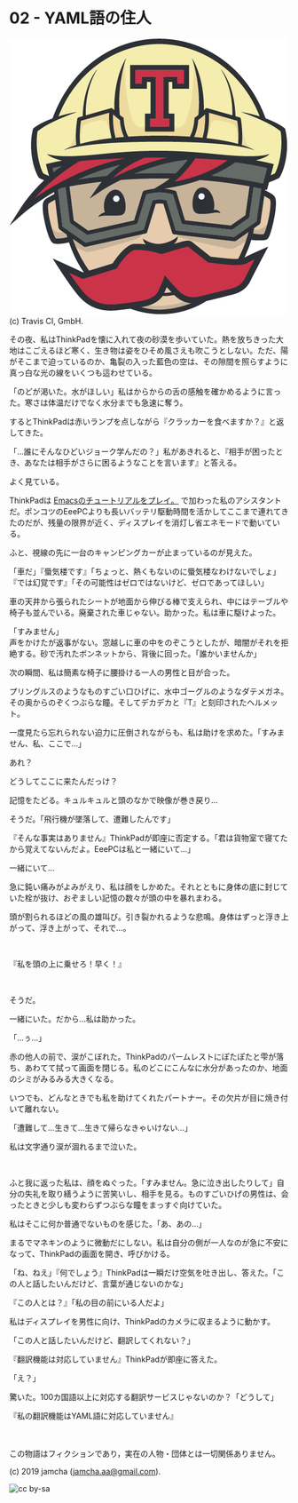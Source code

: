# 02 - YAML語の住人

![travis-logo](./TravisCI-Mascot-1.png)  
(c) Travis CI, GmbH.

その夜、私はThinkPadを懐に入れて夜の砂漠を歩いていた。熱を放ちきった大地はこごえるほど寒く、生き物は姿をひそめ風さえも吹こうとしない。ただ、陽がそこまで迫っているのか、亀裂の入った藍色の空は、その隙間を照らすように真っ白な光の線をいくつも這わせている。

「のどが渇いた。水がほしい」私はからからの舌の感触を確かめるように言った。寒さは体温だけでなく水分までも急速に奪う。

するとThinkPadは赤いランプを点しながら『クラッカーを食べますか？』と返してきた。

「…誰にそんなひどいジョーク学んだの？」私があきれると、『相手が困ったとき、あなたは相手がさらに困るようなことを言います』と答える。

よく見ている。

ThinkPadは [Emacsのチュートリアルをプレイ。](https://jamcha-aa.github.io/Emacs-tutorial/) で加わった私のアシスタントだ。ポンコツのEeePCよりも長いバッテリ駆動時間を活かしてここまで連れてきたのだが、残量の限界が近く、ディスプレイを消灯し省エネモードで動いている。

ふと、視線の先に一台のキャンピングカーが止まっているのが見えた。

「車だ」『蜃気楼です』「ちょっと、熱くもないのに蜃気楼なわけないでしょ」『では幻覚です』「その可能性はゼロではないけど、ゼロであってほしい」

車の天井から張られたシートが地面から伸びる棒で支えられ、中にはテーブルや椅子も並んでいる。廃棄された車じゃない。助かった。私は車に駆けよった。

「すみません」  
声をかけたが返事がない。窓越しに車の中をのぞこうとしたが、暗闇がそれを拒絶する。砂で汚れたボンネットから、背後に回った。「誰かいませんか」

次の瞬間、私は簡素な椅子に腰掛ける一人の男性と目が合った。

プリングルスのようなものすごい口ひげに、水中ゴーグルのようなダテメガネ。その奥からのぞくつぶらな瞳。そしてデカデカと『T』と刻印されたヘルメット。

一度見たら忘れられない迫力に圧倒されながらも、私は助けを求めた。「すみません、私、ここで…」

あれ？

どうしてここに来たんだっけ？

記憶をたどる。キュルキュルと頭のなかで映像が巻き戻り…

そうだ。「飛行機が墜落して、遭難したんです」

『そんな事実はありません』ThinkPadが即座に否定する。「君は貨物室で寝てたから覚えてないんだよ。EeePCは私と一緒にいて…」

一緒にいて…

急に鈍い痛みがよみがえり、私は顔をしかめた。それとともに身体の底に封じていた栓が抜け、おぞましい記憶の数々が頭の中を暴れまわる。

頭が割られるほどの風の雄叫び。引き裂かれるような悲鳴。身体はずっと浮き上がって、浮き上がって、それで…。

<br>

『私を頭の上に乗せろ！早く！』

<br>

そうだ。

一緒にいた。だから…私は助かった。

「…ぅ…」

赤の他人の前で、涙がこぼれた。ThinkPadのパームレストにぽたぽたと雫が落ち、あわてて拭って画面を閉じる。私のどこにこんなに水分があったのか、地面のシミがみるみる大きくなる。

いつでも、どんなときでも私を助けてくれたパートナー。その欠片が目に焼き付いて離れない。

「遭難して…生きて…生きて帰らなきゃいけない…」

私は文字通り涙が涸れるまで泣いた。

<br>

ふと我に返った私は、顔をぬぐった。「すみません。急に泣き出したりして」自分の失礼を取り繕うように苦笑いし、相手を見る。ものすごいひげの男性は、会ったときと少しも変わらずつぶらな瞳をまっすぐ向けていた。

私はそこに何か普通でないものを感じた。「あ、あの…」

まるでマネキンのように微動だにしない。私は自分の側が一人なのが急に不安になって、ThinkPadの画面を開き、呼びかける。

「ね、ねえ」『何でしょう』ThinkPadは一瞬だけ空気を吐き出し、答えた。「この人と話したいんだけど、言葉が通じないのかな」

『この人とは？』「私の目の前にいる人だよ」

私はディスプレイを男性に向け、ThinkPadのカメラに収まるように動かす。

「この人と話したいんだけど、翻訳してくれない？」

『翻訳機能は対応していません』ThinkPadが即座に答えた。

「え？」

驚いた。100カ国語以上に対応する翻訳サービスじゃないのか？「どうして」

『私の翻訳機能はYAML語に対応していません』

<br>  
<br>  
この物語はフィクションであり，実在の人物・団体とは一切関係ありません。  

(c) 2019 jamcha (jamcha.aa@gmail.com).  

![cc by-sa](https://i.creativecommons.org/l/by-sa/4.0/88x31.png)  

